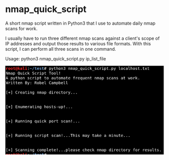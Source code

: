 # nmap_quick_script
A short nmap script written in Python3 that I use to automate daily nmap scans for work.

I usually have to run three different nmap scans against a client's scope of IP addresses and output those results to various file formats. With this script, I can perform all three scans in one command. 

Usage: python3 nmap_quick_script.py ip_list_file

![POC for the script](https://github.com/robel1889/nmap_quick_script/blob/master/nmap_quick_script.png)
